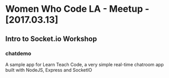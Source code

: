 # Women Who Code LA - Meetup - [2017.03.13]

## Intro to Socket.io Workshop

### chatdemo

A sample app for Learn Teach Code, a very simple real-time chatroom app built with NodeJS, Express and SocketIO

